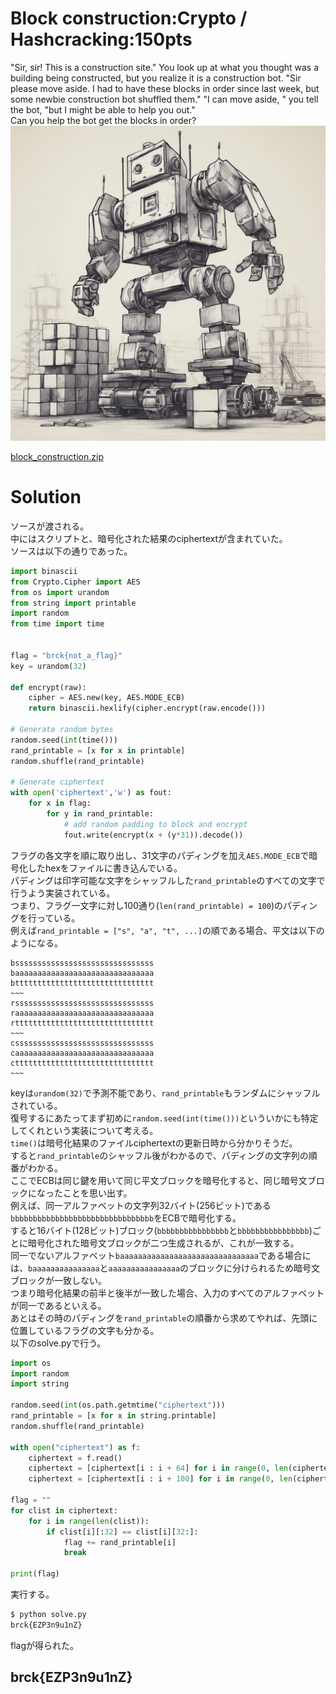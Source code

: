 # Block construction:Crypto / Hashcracking:150pts
"Sir, sir! This is a construction site." You look up at what you thought was a building being constructed, but you realize it is a construction bot. "Sir please move aside. I had to have these blocks in order since last week, but some newbie construction bot shuffled them." "I can move aside, " you tell the bot, "but I might be able to help you out."  
Can you help the bot get the blocks in order?  
![block_construction.jpeg](block_construction.jpeg)  

[block_construction.zip](block_construction.zip)  

# Solution
ソースが渡される。  
中にはスクリプトと、暗号化された結果のciphertextが含まれていた。  
ソースは以下の通りであった。  
```python
import binascii 
from Crypto.Cipher import AES
from os import urandom
from string import printable
import random
from time import time


flag = "brck{not_a_flag}"
key = urandom(32)

def encrypt(raw):
	cipher = AES.new(key, AES.MODE_ECB)
	return binascii.hexlify(cipher.encrypt(raw.encode()))

# Generate random bytes
random.seed(int(time()))
rand_printable = [x for x in printable]
random.shuffle(rand_printable)

# Generate ciphertext
with open('ciphertext','w') as fout:
	for x in flag:
		for y in rand_printable:
			# add random padding to block and encrypt
			fout.write(encrypt(x + (y*31)).decode())
```
フラグの各文字を順に取り出し、31文字のパディングを加え`AES.MODE_ECB`で暗号化したhexをファイルに書き込んでいる。  
パディングは印字可能な文字をシャッフルした`rand_printable`のすべての文字で行うよう実装されている。  
つまり、フラグ一文字に対し100通り(`len(rand_printable) = 100`)のパディングを行っている。  
例えば`rand_printable = ["s", "a", "t", ...]`の順である場合、平文は以下のようになる。  
```
bsssssssssssssssssssssssssssssss
baaaaaaaaaaaaaaaaaaaaaaaaaaaaaaa
bttttttttttttttttttttttttttttttt
~~~
rsssssssssssssssssssssssssssssss
raaaaaaaaaaaaaaaaaaaaaaaaaaaaaaa
rttttttttttttttttttttttttttttttt
~~~
csssssssssssssssssssssssssssssss
caaaaaaaaaaaaaaaaaaaaaaaaaaaaaaa
cttttttttttttttttttttttttttttttt
~~~
```
keyは`urandom(32)`で予測不能であり、`rand_printable`もランダムにシャッフルされている。  
復号するにあたってまず初めに`random.seed(int(time()))`といういかにも特定してくれという実装について考える。  
`time()`は暗号化結果のファイルciphertextの更新日時から分かりそうだ。  
すると`rand_printable`のシャッフル後がわかるので、パディングの文字列の順番がわかる。  
ここでECBは同じ鍵を用いて同じ平文ブロックを暗号化すると、同じ暗号文ブロックになったことを思い出す。  
例えば、同一アルファベットの文字列32バイト(256ビット)である`bbbbbbbbbbbbbbbbbbbbbbbbbbbbbbbb`をECBで暗号化する。  
すると16バイト(128ビット)ブロック(`bbbbbbbbbbbbbbbb`と`bbbbbbbbbbbbbbbb`)ごとに暗号化された暗号文ブロックが二つ生成されるが、これが一致する。  
同一でないアルファベット`baaaaaaaaaaaaaaaaaaaaaaaaaaaaaaa`である場合には、`baaaaaaaaaaaaaaa`と`aaaaaaaaaaaaaaaa`のブロックに分けられるため暗号文ブロックが一致しない。  
つまり暗号化結果の前半と後半が一致した場合、入力のすべてのアルファベットが同一であるといえる。  
あとはその時のパディングを`rand_printable`の順番から求めてやれば、先頭に位置しているフラグの文字も分かる。  
以下のsolve.pyで行う。  
```python
import os
import random
import string

random.seed(int(os.path.getmtime("ciphertext")))
rand_printable = [x for x in string.printable]
random.shuffle(rand_printable)

with open("ciphertext") as f:
    ciphertext = f.read()
    ciphertext = [ciphertext[i : i + 64] for i in range(0, len(ciphertext), 64)]
    ciphertext = [ciphertext[i : i + 100] for i in range(0, len(ciphertext), 100)]

flag = ""
for clist in ciphertext:
    for i in range(len(clist)):
        if clist[i][:32] == clist[i][32:]:
            flag += rand_printable[i]
            break

print(flag)
```
実行する。  
```bash
$ python solve.py
brck{EZP3n9u1nZ}
```
flagが得られた。  

## brck{EZP3n9u1nZ}
